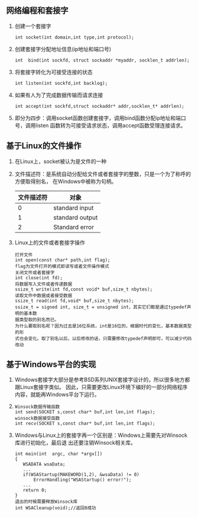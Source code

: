 ## 网络编程和套接字
1. 创建一个套接字
   ```
   int socket(int domain,int type,int protocol);
   ```
2. 创建套接字分配地址信息(ip地址和端口号)
   ```
   int  bind(int sockfd, struct sockaddr *myaddr, socklen_t addrlen);
   ```
3. 将套接字转化为可接受连接的状态
   ```
   int listen(int sockfd,int backlog);
   ```
4. 如果有人为了完成数据传输而请求连接
   ```
   int accept(int sockfd,struct sockaddr* addr,socklen_t* addrlen);
   ```
5. 即分为四步：调用socket函数创建套接字，调用bind函数分配ip地址和端口号，调用listen
   函数转为可接受请求状态，调用accept函数受理连接请求。
## 基于Linux的文件操作
1. 在Linux上，socket被认为是文件的一种
2. 文件描述符：是系统自动分配给文件或者套接字的整数，只是一个为了称呼的方便取得别名，
在Windows中被称为句柄。   

    | 文件描述符 | 对象 |
    |- |- |
    | 0| standard input|
    | 1| standard output|
    | 2| Standard error |
3. Linux上的文件或者套接字操作
   ```
   打开文件
   int open(const char* path,int flag);
   flag为文件打开的模式即读写或者文件操作模式
   关闭文件或者套接字
   int close(int fd);
   将数据写入文件或者传递数据
   ssize_t write(int fd,const void* buf,size_t nbytes);
   读取文件中数据或者接受数据
   ssize_t read(int fd,void* buf,size_t nbytes);
   ssize_t = signed int, size_t = unsigned int，其实它们都是通过typedef声明的基本数
   据类型取的别名而已。
   为什么要取别名呢？因为过去是16位系统，int是16位的，根据时代的变化，基本数据类型的形
   式也会变化。取了别名以后，以后修改的话，只需要修改typedef声明即可，可以减少代码改动
   ```
## 基于Windows平台的实现
1. Windows套接字大部分是参考BSD系列UNIX套接字设计的，所以很多地方都跟Linux套接字类似。
因此，只需要更改Linux环境下编好的一部分网络程序内容，就能再Windows平台下运行。
2.
   ```
   Winsock数据传输函数
   int send(SOCKET s,const char* buf,int len,int flags);
   winsock数据接受函数
   int recv(SOCKET s,const char* buf,int len,int flags);
   ```
3. Windows与Linux上的套接字再一个区别是：Windows上需要先对Winsock库进行初始化，最后退
出还要注销Winsock相关库。
   ```
   int main(int  argc, char *argv[])
   {
      WSADATA wsaData;
      ...
      if(WSAStartup(MAKEWORD(1,2), &wsaData) != 0)
          ErrorHandling("WSAStartup() error!");
      ...
      return 0;
   }
   退出的时候需要释放Winsock库
   int WSACleanup(void);//返回0成功
   ```
